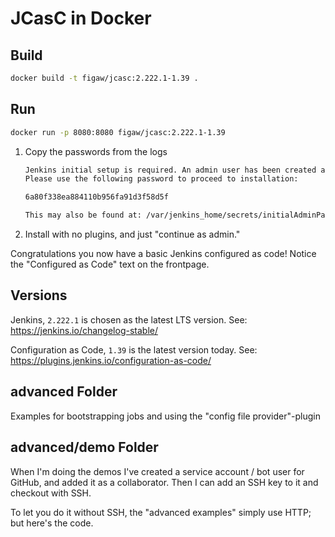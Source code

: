 # JCasC in Docker

## Build

```bash
docker build -t figaw/jcasc:2.222.1-1.39 .
```

## Run

```bash
docker run -p 8080:8080 figaw/jcasc:2.222.1-1.39
```

1. Copy the passwords from the logs

    ```bash
    Jenkins initial setup is required. An admin user has been created and a password generated.
    Please use the following password to proceed to installation:

    6a80f338ea884110b956fa91d3f58d5f

    This may also be found at: /var/jenkins_home/secrets/initialAdminPassword
    ```

1. Install with no plugins, and just "continue as admin."

Congratulations you now have a basic Jenkins configured as code!
    Notice the "Configured as Code" text on the frontpage.

## Versions

Jenkins, `2.222.1` is chosen as the latest LTS version. See: <https://jenkins.io/changelog-stable/>

Configuration as Code, `1.39` is the latest version today. See: <https://plugins.jenkins.io/configuration-as-code/>

## advanced Folder

Examples for bootstrapping jobs and using the "config file provider"-plugin

## advanced/demo Folder

When I'm doing the demos I've created a service account / bot user for GitHub,
    and added it as a collaborator. Then I can add an SSH key to it and
    checkout with SSH.

To let you do it without SSH, the "advanced examples" simply use HTTP;
    but here's the code.
